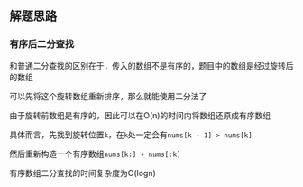 ## 解题思路

### 有序后二分查找

和普通二分查找的区别在于，传入的数组不是有序的，题目中的数组是经过旋转后的数组

可以先将这个旋转数组重新排序，那么就能使用二分法了

由于旋转前数组是有序的，因此可以在O(n)的时间内将数组还原成有序数组

具体而言，先找到旋转位置`k`，在`k`处一定会有`nums[k - 1] > nums[k]`

然后重新构造一个有序数组`nums[k:] + nums[:k]`

有序数组二分查找的时间复杂度为O(logn)
